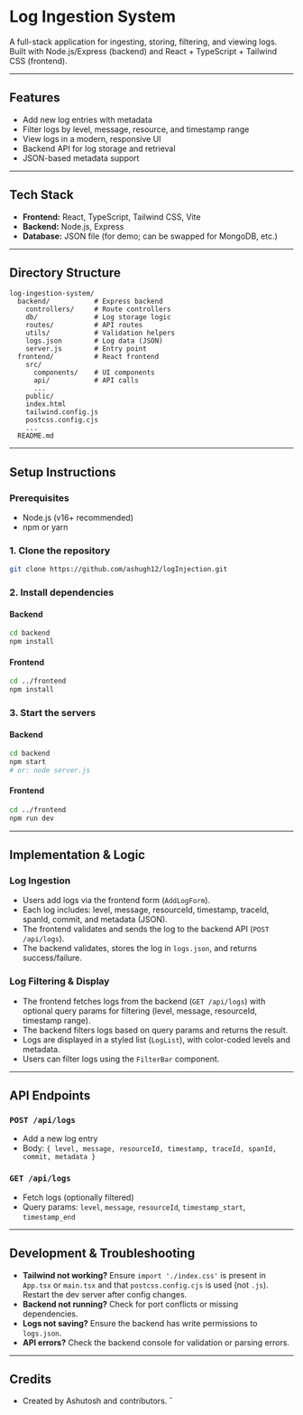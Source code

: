 # Log Ingestion System

A full-stack application for ingesting, storing, filtering, and viewing logs. Built with Node.js/Express (backend) and React + TypeScript + Tailwind CSS (frontend).

---

## Features
- Add new log entries with metadata
- Filter logs by level, message, resource, and timestamp range
- View logs in a modern, responsive UI
- Backend API for log storage and retrieval
- JSON-based metadata support

---

## Tech Stack
- **Frontend:** React, TypeScript, Tailwind CSS, Vite
- **Backend:** Node.js, Express
- **Database:** JSON file (for demo; can be swapped for MongoDB, etc.)

---

## Directory Structure
```
log-ingestion-system/
  backend/           # Express backend
    controllers/     # Route controllers
    db/              # Log storage logic
    routes/          # API routes
    utils/           # Validation helpers
    logs.json        # Log data (JSON)
    server.js        # Entry point
  frontend/          # React frontend
    src/
      components/    # UI components
      api/           # API calls
      ...
    public/
    index.html
    tailwind.config.js
    postcss.config.cjs
    ...
  README.md
```

---

## Setup Instructions

### Prerequisites
- Node.js (v16+ recommended)
- npm or yarn

### 1. Clone the repository
```bash
git clone https://github.com/ashugh12/logInjection.git
```

### 2. Install dependencies
#### Backend
```bash
cd backend
npm install
```
#### Frontend
```bash
cd ../frontend
npm install
```

### 3. Start the servers
#### Backend
```bash
cd backend
npm start
# or: node server.js
```
#### Frontend
```bash
cd ../frontend
npm run dev
```
---

## Implementation & Logic

### Log Ingestion
- Users add logs via the frontend form (`AddLogForm`).
- Each log includes: level, message, resourceId, timestamp, traceId, spanId, commit, and metadata (JSON).
- The frontend validates and sends the log to the backend API (`POST /api/logs`).
- The backend validates, stores the log in `logs.json`, and returns success/failure.

### Log Filtering & Display
- The frontend fetches logs from the backend (`GET /api/logs`) with optional query params for filtering (level, message, resourceId, timestamp range).
- The backend filters logs based on query params and returns the result.
- Logs are displayed in a styled list (`LogList`), with color-coded levels and metadata.
- Users can filter logs using the `FilterBar` component.

---

## API Endpoints

### `POST /api/logs`
- Add a new log entry
- Body: `{ level, message, resourceId, timestamp, traceId, spanId, commit, metadata }`

### `GET /api/logs`
- Fetch logs (optionally filtered)
- Query params: `level`, `message`, `resourceId`, `timestamp_start`, `timestamp_end`

---

## Development & Troubleshooting

- **Tailwind not working?** Ensure `import './index.css'` is present in `App.tsx` or `main.tsx` and that `postcss.config.cjs` is used (not `.js`). Restart the dev server after config changes.
- **Backend not running?** Check for port conflicts or missing dependencies.
- **Logs not saving?** Ensure the backend has write permissions to `logs.json`.
- **API errors?** Check the backend console for validation or parsing errors.

---

## Credits
- Created by Ashutosh and contributors.
̌